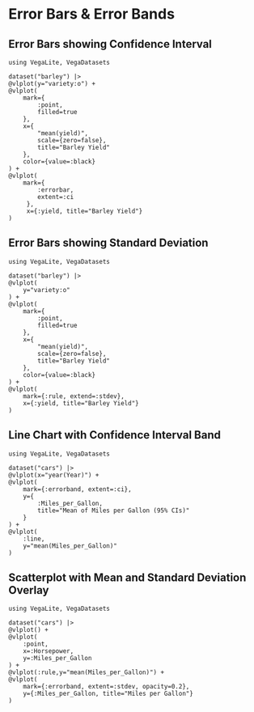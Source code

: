 # Error Bars & Error Bands

## Error Bars showing Confidence Interval

```@example
using VegaLite, VegaDatasets

dataset("barley") |>
@vlplot(y="variety:o") +
@vlplot(
    mark={
        :point,
        filled=true
    },
    x={
        "mean(yield)",
        scale={zero=false},
        title="Barley Yield"
    },
    color={value=:black}
) +
@vlplot(
    mark={
        :errorbar,
        extent=:ci
     },
     x={:yield, title="Barley Yield"}
)
```

## Error Bars showing Standard Deviation

```@example
using VegaLite, VegaDatasets

dataset("barley") |>
@vlplot(
    y="variety:o"
) +
@vlplot(
    mark={
        :point,
        filled=true
    },
    x={
        "mean(yield)",
        scale={zero=false},
        title="Barley Yield"
    },
    color={value=:black}
) +
@vlplot(
    mark={:rule, extend=:stdev},
    x={:yield, title="Barley Yield"}
)
```

## Line Chart with Confidence Interval Band

```@example
using VegaLite, VegaDatasets

dataset("cars") |>
@vlplot(x="year(Year)") +
@vlplot(
    mark={:errorband, extent=:ci},
    y={
        :Miles_per_Gallon,
        title="Mean of Miles per Gallon (95% CIs)"
    }
) +
@vlplot(
    :line,
    y="mean(Miles_per_Gallon)"
)
```

## Scatterplot with Mean and Standard Deviation Overlay

```@example
using VegaLite, VegaDatasets

dataset("cars") |>
@vlplot() +
@vlplot(
    :point,
    x=:Horsepower,
    y=:Miles_per_Gallon
) +
@vlplot(:rule,y="mean(Miles_per_Gallon)") +
@vlplot(
    mark={:errorband, extent=:stdev, opacity=0.2},
    y={:Miles_per_Gallon, title="Miles per Gallon"}
)
```
